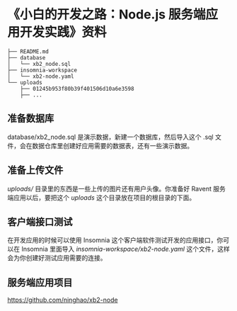 # 《小白的开发之路：Node.js 服务端应用开发实践》资料

```
├── README.md
├── database
│   └── xb2_node.sql
├── insomnia-workspace
│   └── xb2-node.yaml
└── uploads
    ├── 01245b953f80b39f401506d10a6e3598
    ├── ...
```

## 准备数据库

database/xb2_node.sql 是演示数据，新建一个数据库，然后导入这个 .sql 文件，会在数据仓库里创建好应用需要的数据表，还有一些演示数据。

## 准备上传文件

_uploads/_ 目录里的东西是一些上传的图片还有用户头像。你准备好 Ravent 服务端应用以后，要把这个 _uploads_ 这个目录放在项目的根目录的下面。

## 客户端接口测试

在开发应用的时候可以使用 Insomnia 这个客户端软件测试开发的应用接口，你可以在 Insomnia 里面导入 _insomnia-workspace/xb2-node.yaml_ 这个文件，这样会为你创建好测试应用需要的连接。

## 服务端应用项目

https://github.com/ninghao/xb2-node
